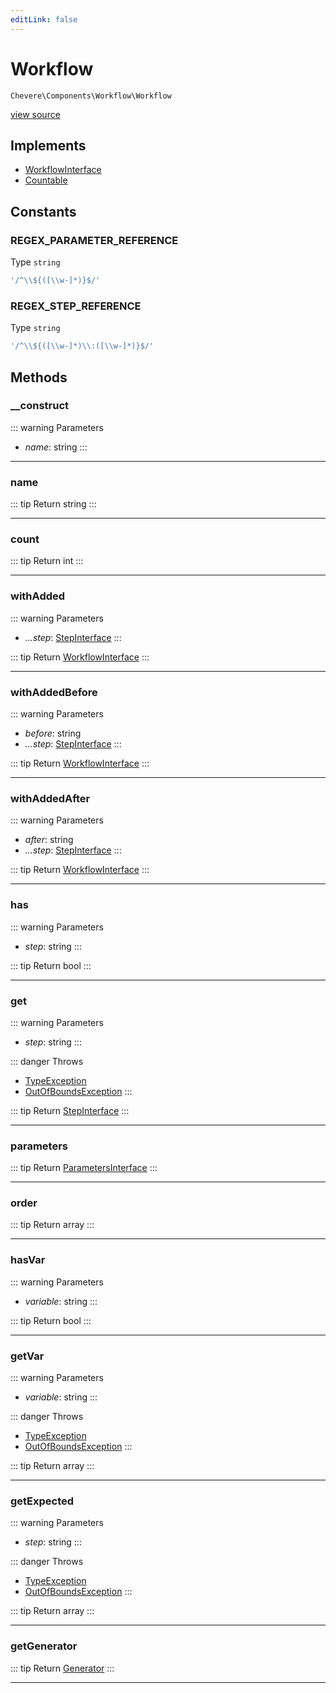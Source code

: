 ```yaml
---
editLink: false
---
```


# Workflow

`Chevere\Components\Workflow\Workflow`

[view source](https://github.com/chevere/chevere/blob/master/src/Chevere/Components/Workflow/Workflow.php)

## Implements

- [WorkflowInterface](../../Interfaces/Workflow/WorkflowInterface.md)
- [Countable](https://www.php.net/manual/class.countable)

## Constants

### REGEX_PARAMETER_REFERENCE

Type `string`

```php
'/^\\${([\\w-]*)}$/'
```

### REGEX_STEP_REFERENCE

Type `string`

```php
'/^\\${([\\w-]*)\\:([\\w-]*)}$/'
```

## Methods

### __construct

::: warning Parameters
- *name*: string
:::

---

### name

::: tip Return
string
:::

---

### count

::: tip Return
int
:::

---

### withAdded

::: warning Parameters
- *...step*: [StepInterface](../../Interfaces/Workflow/StepInterface.md)
:::

::: tip Return
[WorkflowInterface](../../Interfaces/Workflow/WorkflowInterface.md)
:::

---

### withAddedBefore

::: warning Parameters
- *before*: string
- *...step*: [StepInterface](../../Interfaces/Workflow/StepInterface.md)
:::

::: tip Return
[WorkflowInterface](../../Interfaces/Workflow/WorkflowInterface.md)
:::

---

### withAddedAfter

::: warning Parameters
- *after*: string
- *...step*: [StepInterface](../../Interfaces/Workflow/StepInterface.md)
:::

::: tip Return
[WorkflowInterface](../../Interfaces/Workflow/WorkflowInterface.md)
:::

---

### has

::: warning Parameters
- *step*: string
:::

::: tip Return
bool
:::

---

### get

::: warning Parameters
- *step*: string
:::

::: danger Throws
- [TypeException](../../Exceptions/Core/TypeException.md) 
- [OutOfBoundsException](../../Exceptions/Core/OutOfBoundsException.md) 
:::

::: tip Return
[StepInterface](../../Interfaces/Workflow/StepInterface.md)
:::

---

### parameters

::: tip Return
[ParametersInterface](../../Interfaces/Parameter/ParametersInterface.md)
:::

---

### order

::: tip Return
array
:::

---

### hasVar

::: warning Parameters
- *variable*: string
:::

::: tip Return
bool
:::

---

### getVar

::: warning Parameters
- *variable*: string
:::

::: danger Throws
- [TypeException](../../Exceptions/Core/TypeException.md) 
- [OutOfBoundsException](../../Exceptions/Core/OutOfBoundsException.md) 
:::

::: tip Return
array
:::

---

### getExpected

::: warning Parameters
- *step*: string
:::

::: danger Throws
- [TypeException](../../Exceptions/Core/TypeException.md) 
- [OutOfBoundsException](../../Exceptions/Core/OutOfBoundsException.md) 
:::

::: tip Return
array
:::

---

### getGenerator

::: tip Return
[Generator](https://www.php.net/manual/class.generator)
:::

---
